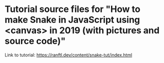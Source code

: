 # Tutorial source files for "How to make Snake in JavaScript using &lt;canvas&gt; in 2019 (with pictures and source code)"

Link to tutorial: https://ranftl.dev/content/snake-tut/index.html
